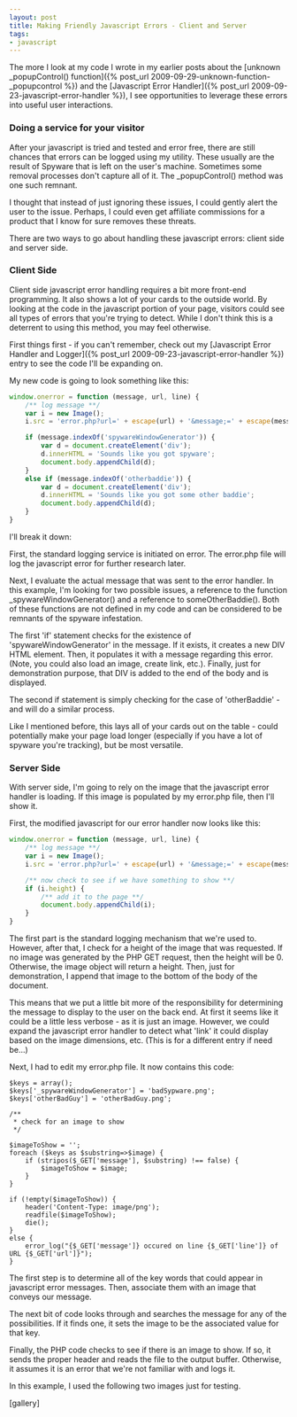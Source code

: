 ```yaml
---
layout: post
title: Making Friendly Javascript Errors - Client and Server
tags:
- javascript
---
```

The more I look at my code I wrote in my earlier posts about the [unknown _popupControl() function]({% post_url 2009-09-29-unknown-function-_popupcontrol %}) and the [Javascript Error Handler]({% post_url 2009-09-23-javascript-error-handler %}), I see opportunities to leverage these errors into useful user interactions.

### Doing a service for your visitor

After your javascript is tried and tested and error free, there are still chances that errors can be logged using my utility.  These usually are the result of Spyware that is left on the user's machine.  Sometimes some removal processes don't capture all of it.  The _popupControl() method was one such remnant.

I thought that instead of just ignoring these issues, I could gently alert the user to the issue.  Perhaps, I could even get affiliate commissions for a product that I know for sure removes these threats.

There are two ways to go about handling these javascript errors: client side and server side.

### Client Side

Client side javascript error handling requires a bit more front-end programming.  It also shows a lot of your cards to the outside world.  By looking at the code in the javascript portion of your page, visitors could see all types of errors that you're trying to detect.  While I don't think this is a deterrent to using this method, you may feel otherwise.

First things first - if you can't remember, check out my [Javascript Error Handler and Logger]({% post_url 2009-09-23-javascript-error-handler %}) entry to see the code I'll be expanding on.

My new code is going to look something like this:

```javascript
window.onerror = function (message, url, line) {
    /** log message **/
    var i = new Image();
    i.src = 'error.php?url=' + escape(url) + '&message;=' + escape(message) + '&line;=' + line;

    if (message.indexOf('spywareWindowGenerator')) {
        var d = document.createElement('div');
        d.innerHTML = 'Sounds like you got spyware';
        document.body.appendChild(d);
    }
    else if (message.indexOf('otherbaddie')) {
        var d = document.createElement('div');
        d.innerHTML = 'Sounds like you got some other baddie';
        document.body.appendChild(d);
    }
}
```

I'll break it down:

First, the standard logging service is initiated on error.  The error.php file will log the javascript error for further research later.

Next, I evaluate the actual message that was sent to the error handler.  In this example, I'm looking for two possible issues, a reference to the function _spywareWindowGenerator() and a reference to someOtherBaddie().  Both of these functions are not defined in my code and can be considered to be remnants of the spyware infestation.

The first 'if' statement checks for the existence of 'spywareWindowGenerator' in the message.  If it exists, it creates a new DIV HTML element.  Then, it populates it with a message regarding this error.  (Note, you could also load an image, create link, etc.).  Finally, just for demonstration purpose, that DIV is added to the end of the body and is displayed.

The second if statement is simply checking for the case of 'otherBaddie' - and will do a similar process.

Like I mentioned before, this lays all of your cards out on the table - could potentially make your page load longer (especially if you have a lot of spyware you're tracking), but be most versatile.

### Server Side

With server side, I'm going to rely on the image that the javascript error handler is loading.  If this image is populated by my error.php file, then I'll show it.

First, the modified javascript for our error handler now looks like this:

```javascript
window.onerror = function (message, url, line) {
    /** log message **/
    var i = new Image();
    i.src = 'error.php?url=' + escape(url) + '&message;=' + escape(message) + '&line;=' + line;

    /** now check to see if we have something to show **/
    if (i.height) {
        /** add it to the page **/
        document.body.appendChild(i);
    }
}
```

The first part is the standard logging mechanism that we're used to.  However, after that, I check for a height of the image that was requested.  If no image was generated by the PHP GET request, then the height will be 0.  Otherwise, the image object will return a height.  Then, just for demonstration, I append that image to the bottom of the body of the document.

This means that we put a little bit more of the responsibility for determining the message to display to the user on the back end.  At first it seems like it could be a little less verbose - as it is just an image.  However, we could expand the javascript error handler to detect what 'link' it could display based on the image dimensions, etc.  (This is for a different entry if need be...)

Next, I had to edit my error.php file.  It now contains this code:

```php?start_inline=1 
$keys = array();
$keys['_spywareWindowGenerator'] = 'badSypware.png';
$keys['otherBadGuy'] = 'otherBadGuy.png';

/**
 * check for an image to show
 */

$imageToShow = '';
foreach ($keys as $substring=>$image) {
    if (stripos($_GET['message'], $substring) !== false) {
        $imageToShow = $image;
    }
}

if (!empty($imageToShow)) {
    header('Content-Type: image/png');
    readfile($imageToShow);
    die();
}
else {
    error_log("{$_GET['message']} occured on line {$_GET['line']} of URL {$_GET['url']}");
}
```

The first step is to determine all of the key words that could appear in javascript error messages.  Then, associate them with an image that conveys our message.

The next bit of code looks through and searches the message for any of the possibilities.  If it finds one, it sets the image to be the associated value for that key.

Finally, the PHP code checks to see if there is an image to show.  If so, it sends the proper header and reads the file to the output buffer.  Otherwise, it assumes it is an error that we're not familiar with and logs it.

In this example, I used the following two images just for testing.

[gallery]
